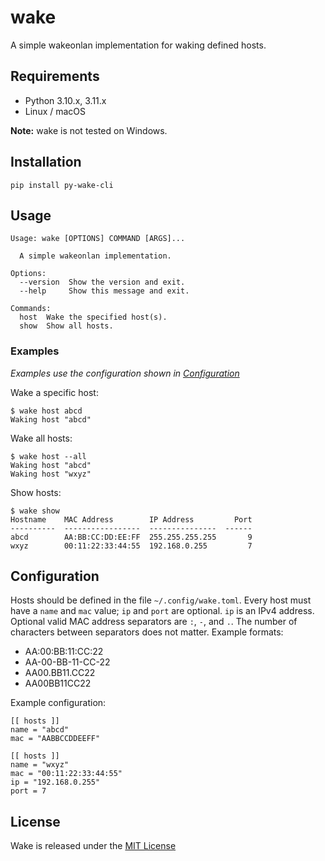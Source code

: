 # wake

A simple wakeonlan implementation for waking defined hosts.

## Requirements

- Python 3.10.x, 3.11.x
- Linux / macOS

**Note:** wake is not tested on Windows.

## Installation

```
pip install py-wake-cli
```

## Usage

```
Usage: wake [OPTIONS] COMMAND [ARGS]...

  A simple wakeonlan implementation.

Options:
  --version  Show the version and exit.
  --help     Show this message and exit.

Commands:
  host  Wake the specified host(s).
  show  Show all hosts.
```

### Examples

_Examples use the configuration shown in [Configuration](#Configuration)_

Wake a specific host:

```
$ wake host abcd
Waking host "abcd"
```

Wake all hosts:

```
$ wake host --all
Waking host "abcd"
Waking host "wxyz"
```

Show hosts:

```
$ wake show
Hostname    MAC Address        IP Address         Port
----------  -----------------  ---------------  ------
abcd        AA:BB:CC:DD:EE:FF  255.255.255.255       9
wxyz        00:11:22:33:44:55  192.168.0.255         7
```

## Configuration

Hosts should be defined in the file `~/.config/wake.toml`. Every host must have a `name` and `mac` value; `ip` and `port` are optional. `ip` is an IPv4 address. Optional valid MAC address separators are `:`, `-`, and `.`. The number of characters between separators does not matter. Example formats:

- AA:00:BB:11:CC:22
- AA-00-BB-11-CC-22
- AA00.BB11.CC22
- AA00BB11CC22

Example configuration:

```
[[ hosts ]]
name = "abcd"
mac = "AABBCCDDEEFF"

[[ hosts ]]
name = "wxyz"
mac = "00:11:22:33:44:55"
ip = "192.168.0.255"
port = 7
```

## License

Wake is released under the [MIT License](./LICENSE)
